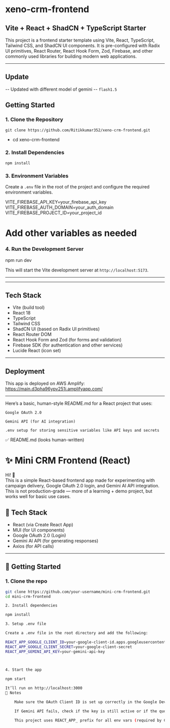 # xeno-crm-frontend

## Vite + React + ShadCN + TypeScript Starter

This project is a frontend starter template using Vite, React, TypeScript, Tailwind CSS, and ShadCN UI components. It is pre-configured with Radix UI primitives, React Router, React Hook Form, Zod, Firebase, and other commonly used libraries for building modern web applications.

---

## Update
-- Updated with different model of gemini -- `flash1.5` 

## Getting Started

### 1. Clone the Repository

```git clone https://github.com/Ritikkumar352/xeno-crm-frontend.git```
- cd xeno-crm-frontend


### 2. Install Dependencies

```npm install```


### 3. Environment Variables

Create a `.env` file in the root of the project and configure the required environment variables.

VITE_FIREBASE_API_KEY=your_firebase_api_key
VITE_FIREBASE_AUTH_DOMAIN=your_auth_domain
VITE_FIREBASE_PROJECT_ID=your_project_id
# Add other variables as needed


### 4. Run the Development Server

npm run dev


This will start the Vite development server at `http://localhost:5173`.

---


---

## Tech Stack

- Vite (build tool)  
- React 18  
- TypeScript  
- Tailwind CSS  
- ShadCN UI (based on Radix UI primitives)  
- React Router DOM  
- React Hook Form and Zod (for forms and validation)  
- Firebase SDK (for authentication and other services)  
- Lucide React (icon set)  


---

## Deployment

This app is deployed on AWS Amplify:  
https://main.d3pha96ypv251i.amplifyapp.com/  

---

Here’s a basic, human-style README.md for a React project that uses:

    Google OAuth 2.0

    Gemini API (for AI integration)

    .env setup for storing sensitive variables like API keys and secrets

✅ README.md (looks human-written)

# ✨ Mini CRM Frontend (React)

Hi! 👋  
This is a simple React-based frontend app made for experimenting with campaign delivery, Google OAuth 2.0 login, and Gemini AI API integration. This is not production-grade — more of a learning + demo project, but works well for basic use cases.  

## 🧰 Tech Stack

- React (via Create React App)
- MUI (for UI components)
- Google OAuth 2.0 (Login)
- Gemini AI API (for generating responses)
- Axios (for API calls)

---

## 🔧 Getting Started

### 1. Clone the repo

```bash
git clone https://github.com/your-username/mini-crm-frontend.git
cd mini-crm-frontend

2. Install dependencies

npm install

3. Setup .env file

Create a .env file in the root directory and add the following:

REACT_APP_GOOGLE_CLIENT_ID=your-google-client-id.apps.googleusercontent.com
REACT_APP_GOOGLE_CLIENT_SECRET=your-google-client-secret
REACT_APP_GEMINI_API_KEY=your-gemini-api-key

    

4. Start the app

npm start

It’ll run on http://localhost:3000
🧠 Notes

    Make sure the OAuth Client ID is set up correctly in the Google Developer Console.

    If Gemini API fails, check if the key is still active or if the quota is exhausted.

    This project uses REACT_APP_ prefix for all env vars (required by CRA).